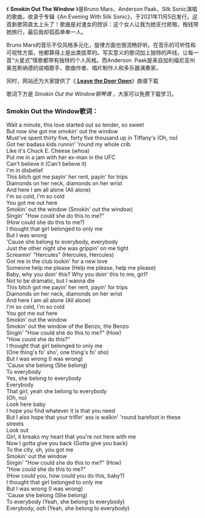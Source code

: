 

《 **Smokin Out The Window** 》是Bruno Mars、Anderson Paak、Silk
Sonic演唱的歌曲，收录于专辑《An Evening With Silk
Sonic》，于2021年11月5日发行。这首新歌简直太上头了！歌曲是对渣女的控诉：这个女人让我为她支付房租，掏钱带她旅行，最后我却孤孤单单一人。

Bruno
Mars的音乐不仅风格多元化，旋律方面也很流畅好听。在音乐的可听性和可视性方面，他都算得上是出类拔萃的。写实意义的歌词加上独特的声线，让每一首“火星式”情歌都带有独特的个人风格。而Anderson
.Paak是来自加利福尼亚州奥克斯纳德的说唱歌手、歌曲作者、唱片制作人和多乐器演奏家。

同时，网站还为大家提供了《[ **Leave the Door Open**](Music-12793-Leave-the-Door-Open.html
"Leave the Door Open")》曲谱下载

歌词下方是 _Smokin Out the Window钢琴谱_ ，大家可以免费下载学习。

### Smokin Out the Window歌词：

Wait a minute, this love started out so tender, so sweet  
But now she got me smokin' out the window  
Must've spent thirty five, forty five thousand up in Tiffany's (Oh, no)  
Got her badass kids runnin' 'round my whole crib  
Like it's Chuck E. Cheese (whoa)  
Put me in a jam with her ex-man in the UFC  
Can't believe it (Can't believe it)  
I'm in disbelief  
This bitch got me payin' her rent, payin' for trips  
Diamonds on her neck, diamonds on her wrist  
And here I am all alone (All alone)  
I'm so cold, I'm so cold  
You got me out here  
Smokin' out the window (Smokin' out the window)  
Singin' "How could she do this to me?"  
(How could she do this to me?)  
I thought that girl belonged to only me  
But I was wrong  
'Cause she belong to everybody, everybody  
Just the other night she was grippin' on me tight  
Screamin' "Hercules" (Hercules, Hercules)  
Got me in the club lookin' for a new love  
Someone help me please (Help me please, help me please)  
Baby, why you doin' this? Why you doin' this to me, girl?  
Not to be dramatic, but I wanna die  
This bitch got me payin' her rent, payin' for trips  
Diamonds on her neck, diamonds on her wrist  
And here I am all alone (All alone)  
I'm so cold, I'm so cold  
You got me out here  
Smokin' out the window  
Smokin' out the window of the Benzo, the Benzo  
Singin' "How could she do this to me?" (How)  
"How could she do this?"  
I thought that girl belonged to only me  
(One thing's fo' sho', one thing's fo' sho)  
But I was wrong (I was wrong)  
'Cause she belong (She belong)  
To everybody  
Yes, she belong to everybody  
Everybody  
That girl, yeah she belong to everybody  
(Oh, no)  
Look here baby  
I hope you find whatever it is that you need  
But I also hope that your triflin' ass is walkin' 'round barefoot in these
streets  
Look out  
Girl, it breaks my heart that you're not here with me  
Now I gotta give you back (Gotta give you back)  
To the city, oh, you got me  
Smokin' out the window  
Singin' "How could she do this to me?" (How)  
"How could she do this to me?"  
(How could you, how could you do this, baby?)  
I thought that girl belonged to only me  
But I was wrong (I was wrong)  
'Cause she belong (She belong)  
To everybody (Yeah, she belong to everybody)  
Everybody, ooh (Yeah, she belong to everybody)

